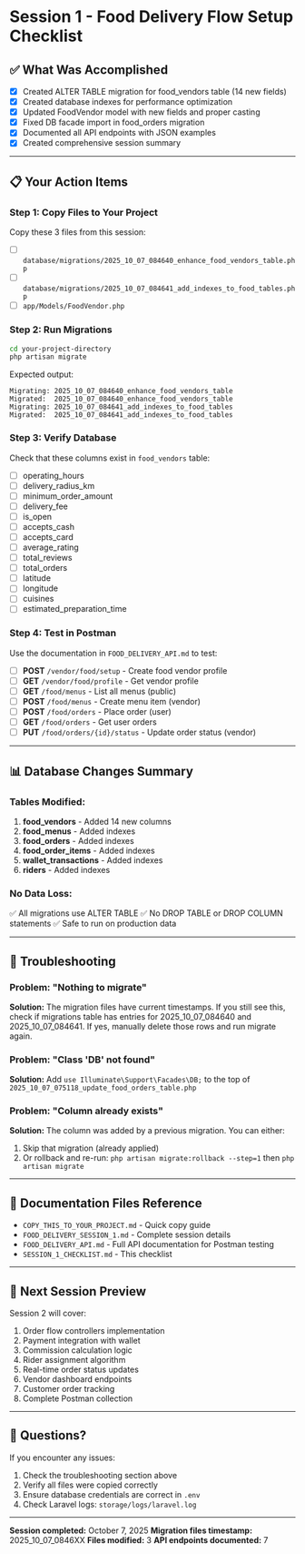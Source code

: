 # Session 1 - Food Delivery Flow Setup Checklist

## ✅ What Was Accomplished

- [x] Created ALTER TABLE migration for food_vendors table (14 new fields)
- [x] Created database indexes for performance optimization
- [x] Updated FoodVendor model with new fields and proper casting
- [x] Fixed DB facade import in food_orders migration
- [x] Documented all API endpoints with JSON examples
- [x] Created comprehensive session summary

---

## 📋 Your Action Items

### Step 1: Copy Files to Your Project
Copy these 3 files from this session:

- [ ] `database/migrations/2025_10_07_084640_enhance_food_vendors_table.php`
- [ ] `database/migrations/2025_10_07_084641_add_indexes_to_food_tables.php`
- [ ] `app/Models/FoodVendor.php`

### Step 2: Run Migrations
```bash
cd your-project-directory
php artisan migrate
```

Expected output:
```
Migrating: 2025_10_07_084640_enhance_food_vendors_table
Migrated:  2025_10_07_084640_enhance_food_vendors_table
Migrating: 2025_10_07_084641_add_indexes_to_food_tables
Migrated:  2025_10_07_084641_add_indexes_to_food_tables
```

### Step 3: Verify Database
Check that these columns exist in `food_vendors` table:
- [ ] operating_hours
- [ ] delivery_radius_km
- [ ] minimum_order_amount
- [ ] delivery_fee
- [ ] is_open
- [ ] accepts_cash
- [ ] accepts_card
- [ ] average_rating
- [ ] total_reviews
- [ ] total_orders
- [ ] latitude
- [ ] longitude
- [ ] cuisines
- [ ] estimated_preparation_time

### Step 4: Test in Postman
Use the documentation in `FOOD_DELIVERY_API.md` to test:

- [ ] **POST** `/vendor/food/setup` - Create food vendor profile
- [ ] **GET** `/vendor/food/profile` - Get vendor profile
- [ ] **GET** `/food/menus` - List all menus (public)
- [ ] **POST** `/food/menus` - Create menu item (vendor)
- [ ] **POST** `/food/orders` - Place order (user)
- [ ] **GET** `/food/orders` - Get user orders
- [ ] **PUT** `/food/orders/{id}/status` - Update order status (vendor)

---

## 📊 Database Changes Summary

### Tables Modified:
1. **food_vendors** - Added 14 new columns
2. **food_menus** - Added indexes
3. **food_orders** - Added indexes
4. **food_order_items** - Added indexes
5. **wallet_transactions** - Added indexes
6. **riders** - Added indexes

### No Data Loss:
✅ All migrations use ALTER TABLE
✅ No DROP TABLE or DROP COLUMN statements
✅ Safe to run on production data

---

## 🐛 Troubleshooting

### Problem: "Nothing to migrate"
**Solution:** The migration files have current timestamps. If you still see this, check if migrations table has entries for 2025_10_07_084640 and 2025_10_07_084641. If yes, manually delete those rows and run migrate again.

### Problem: "Class 'DB' not found"
**Solution:** Add `use Illuminate\Support\Facades\DB;` to the top of `2025_10_07_075118_update_food_orders_table.php`

### Problem: "Column already exists"
**Solution:** The column was added by a previous migration. You can either:
1. Skip that migration (already applied)
2. Or rollback and re-run: `php artisan migrate:rollback --step=1` then `php artisan migrate`

---

## 📁 Documentation Files Reference

- `COPY_THIS_TO_YOUR_PROJECT.md` - Quick copy guide
- `FOOD_DELIVERY_SESSION_1.md` - Complete session details
- `FOOD_DELIVERY_API.md` - Full API documentation for Postman testing
- `SESSION_1_CHECKLIST.md` - This checklist

---

## 🎯 Next Session Preview

Session 2 will cover:
1. Order flow controllers implementation
2. Payment integration with wallet
3. Commission calculation logic
4. Rider assignment algorithm
5. Real-time order status updates
6. Vendor dashboard endpoints
7. Customer order tracking
8. Complete Postman collection

---

## 💬 Questions?

If you encounter any issues:
1. Check the troubleshooting section above
2. Verify all files were copied correctly
3. Ensure database credentials are correct in `.env`
4. Check Laravel logs: `storage/logs/laravel.log`

---

**Session completed:** October 7, 2025
**Migration files timestamp:** 2025_10_07_0846XX
**Files modified:** 3
**API endpoints documented:** 7
